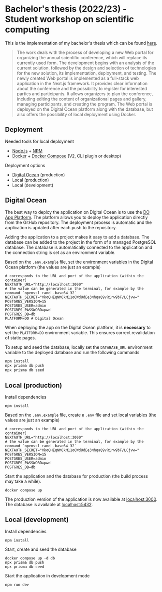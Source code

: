 # Bachelor's thesis (2022/23) - Student workshop on scientific computing

This is the implementation of my bachelor's thesis which can be found [here](https://dspace.cvut.cz/handle/10467/109557).

> The work deals with the process of developing a new Web portal for organizing the annual scientific conference, which will replace its currently used form. The development begins with an analysis of the current solution, followed by the design and selection of technologies for the new solution, its implementation, deployment, and testing. The newly created Web portal is implemented as a full-stack web application in the Next.js framework. It provides clear information about the conference and the possibility to register for interested parties and participants. It allows organizers to plan the conference, including editing the content of organizational pages and gallery, managing participants, and creating the program. The Web portal is deployed on the Digital Ocean platform along with the database, but also offers the possibility of local deployment using Docker.

## Deployment

Needed tools for local deployment

- [Node.js](https://nodejs.org/en) + [NPM](https://www.npmjs.com/)
- [Docker](https://www.docker.com/) + [Docker Compose](https://docs.docker.com/compose/) (V2, CLI plugin or desktop)

Deployment options

- [Digital Ocean](https://www.digitalocean.com/) (production)
- Local (production)
- Local (development)

## Digital Ocean

The best way to deploy the application on Digital Ocean is to use the [DO App Platform](https://www.digitalocean.com/products/app-platform). The platform allows you to deploy the application directly from the GitHub repository. The deployment process is automatic and the application is updated after each push to the repository.

Adding the application to a project makes it easy to add a database. The database can be added to the project in the form of a managed PostgreSQL database. The database is automatically connected to the application and the connection string is set as an environment variable.

Based on the `.env.example` file, set the environment variables in the Digital Ocean platform (the values are just an example)

```env
# corresponds to the URL and port of the application (within the container)
NEXTAUTH_URL="http://localhost:3000"
# the value can be generated in the terminal, for example by the command `openssl rand -base64 32`
NEXTAUTH_SECRET="VkoQHEqNMCkM11oCWdUdEe3NhqaQ9vRirw9bF/LCjvw="
POSTGRES_VERSION=15
POSTGRES_USER=admin
POSTGRES_PASSWORD=pwd
POSTGRES_DB=db
PLATFORM=DO # Digital Ocean
```

When deploying the app on the Digital Ocean platform, it is **necessary** to set the `PLATFORM=DO` environment variable. This ensures correct revalidation of static pages.

To setup and seed the database, locally set the `DATABASE_URL` environment variable to the deployed database and run the following commands

```bash
npm install
npx prisma db push
npx prisma db seed
```

## Local (production)

Install dependencies

    npm install

Based on the `.env.example` file, create a `.env` file and set local variables (the values are just an example)

```env
# corresponds to the URL and port of the application (within the container)
NEXTAUTH_URL="http://localhost:3000"
# the value can be generated in the terminal, for example by the command `openssl rand -base64 32`
NEXTAUTH_SECRET="VkoQHEqNMCkM11oCWdUdEe3NhqaQ9vRirw9bF/LCjvw="
POSTGRES_VERSION=15
POSTGRES_USER=admin
POSTGRES_PASSWORD=pwd
POSTGRES_DB=db
```

Start the application and the database for production (the build process may take a while).

    docker compose up

The production version of the application is now available at [localhost:3000](http://localhost:3000/). The database is available at [localhost:5432](http://localhost:5432/).

## Local (development)

Install dependencies

    npm install

Start, create and seed the database

    docker compose up -d db
    npx prisma db push
    npx prisma db seed

Start the application in development mode

    npm run dev

